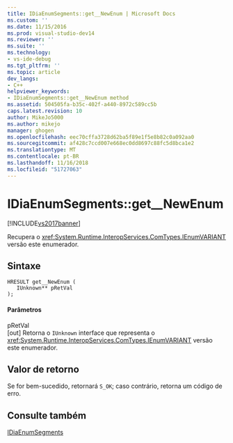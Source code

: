 ```yaml
---
title: IDiaEnumSegments::get__NewEnum | Microsoft Docs
ms.custom: ''
ms.date: 11/15/2016
ms.prod: visual-studio-dev14
ms.reviewer: ''
ms.suite: ''
ms.technology:
- vs-ide-debug
ms.tgt_pltfrm: ''
ms.topic: article
dev_langs:
- C++
helpviewer_keywords:
- IDiaEnumSegments::get__NewEnum method
ms.assetid: 504505fa-b35c-402f-a440-8972c589cc5b
caps.latest.revision: 10
author: MikeJo5000
ms.author: mikejo
manager: ghogen
ms.openlocfilehash: eec70cffa3728d62ba5f89e1f5e8b82c0a092aa0
ms.sourcegitcommit: af428c7ccd007e668ec0dd8697c88fc5d8bca1e2
ms.translationtype: MT
ms.contentlocale: pt-BR
ms.lasthandoff: 11/16/2018
ms.locfileid: "51727063"
---
```

# <a name="idiaenumsegmentsgetnewenum"></a>IDiaEnumSegments::get__NewEnum
[!INCLUDE[vs2017banner](../../includes/vs2017banner.md)]

Recupera o <xref:System.Runtime.InteropServices.ComTypes.IEnumVARIANT> versão este enumerador.  
  
## <a name="syntax"></a>Sintaxe  
  
```cpp#  
HRESULT get__NewEnum (   
   IUnknown** pRetVal  
);  
```  
  
#### <a name="parameters"></a>Parâmetros  
 pRetVal  
 [out] Retorna o `IUnknown` interface que representa o <xref:System.Runtime.InteropServices.ComTypes.IEnumVARIANT> versão este enumerador.  
  
## <a name="return-value"></a>Valor de retorno  
 Se for bem-sucedido, retornará `S_OK`; caso contrário, retorna um código de erro.  
  
## <a name="see-also"></a>Consulte também  
 [IDiaEnumSegments](../../debugger/debug-interface-access/idiaenumsegments.md)



